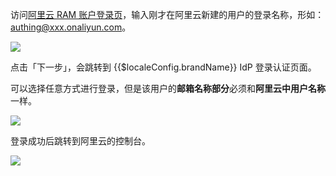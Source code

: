 <IntegrationDetailCard :title="`使用 ${$localeConfig.brandName} IdP 登录阿里云`">

访问[阿里云 RAM 账户登录页](https://signin.aliyun.com)，输入刚才在阿里云新建的用户的登录名称，形如：authing@xxx.onaliyun.com。

![](~@imagesZhCn/integration/ali-cloud/4-1.png)

点击「下一步」，会跳转到 {{$localeConfig.brandName}} IdP 登录认证页面。

可以选择任意方式进行登录，但是该用户的**邮箱名称部分**必须和**阿里云中用户名称**一样。

![](~@imagesZhCn/integration/ali-cloud/4-2.png)

登录成功后跳转到阿里云的控制台。

![](~@imagesZhCn/integration/ali-cloud/4-3.png)

</IntegrationDetailCard>
